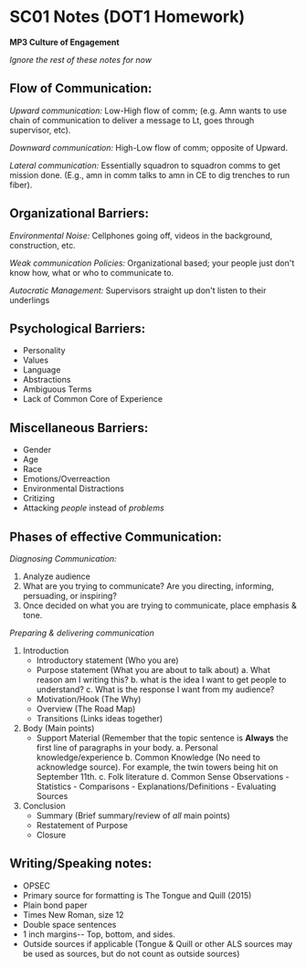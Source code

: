 SC01 Notes (DOT1 Homework)
==========================

**MP3 Culture of Engagement**

_Ignore the rest of these notes for now_

Flow of Communication:
----------------------

*Upward communication:* Low-High flow of comm; (e.g. Amn wants to use chain of communication to deliver a message to Lt, goes through supervisor, etc).

*Downward communication:* High-Low flow of comm; opposite of Upward.

*Lateral communication:* Essentially squadron to squadron comms to get mission done. (E.g., amn in comm talks to amn in CE to dig trenches to run fiber).

Organizational Barriers:
------------------------

*Environmental Noise:* Cellphones going off, videos in the background, construction, etc.

*Weak communication Policies:* Organizational based; your people just don't know how, what or who to communicate to.

*Autocratic Management:* Supervisors straight up don't listen to their underlings


Psychological Barriers:
-----------------------

* Personality
* Values
* Language
* Abstractions
* Ambiguous Terms
* Lack of Common Core of Experience

Miscellaneous Barriers:
-----------------------

* Gender
* Age
* Race
* Emotions/Overreaction
* Environmental Distractions
* Critizing
* Attacking _people_ instead of _problems_
 
Phases of effective Communication:
----------------------------------

*Diagnosing Communication:*
1. Analyze audience
2. What are you trying to communicate? Are you directing, informing, persuading, or inspiring?
3. Once decided on what you are trying to communicate, place emphasis & tone.

*Preparing & delivering communication*
1. Introduction
	* Introductory statement (Who you are)
	* Purpose statement (What you are about to talk about)
		a. What reason am I writing this?
		b. what is the idea I want to get people to understand?
		c. What is the response I want from my audience?
	* Motivation/Hook (The Why)
	* Overview (The Road Map)
	* Transitions (Links ideas together)		
2. Body (Main points)
	* Support Material (Remember that the topic sentence is **Always** the first line of paragraphs in your body.
		a. Personal knowledge/experience
		b. Common Knowledge (No need to acknowledge source). For example, the twin towers being hit on September 11th.
		c. Folk literature
		d. Common Sense Observations
			- Statistics
			- Comparisons
			- Explanations/Definitions
			- Evaluating Sources
3. Conclusion
	* Summary (Brief summary/review of *all* main points)
	* Restatement of Purpose
	* Closure

Writing/Speaking notes:
-----------------------

* OPSEC
* Primary source for formatting is The Tongue and Quill (2015)
* Plain bond paper
* Times New Roman, size 12
* Double space sentences
* 1 inch margins-- Top, bottom, and sides.
* Outside sources if applicable (Tongue & Quill or other ALS sources may be used as sources, but do not count as outside sources)

